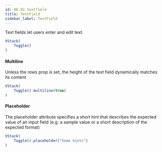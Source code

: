 ```yaml
---
id: 06.02.textfield
title: TextField
sidebar_label: TextField
---
```


Text fields let users enter and edit text.


``` ts
VStack(
    Toggle()
)
```

#### Multiline

Unless the rows prop is set, the height of the text field dynamically matches its content

``` ts
VStack(
    Toggle().multiline(true)
)
```

#### Placeholder

The placeholder attribute specifies a short hint that describes the expected value of an input field (e.g. a sample value or a short description of the expected format)

``` ts
VStack(
    Toggle().placeholder("Some hints")
)
```